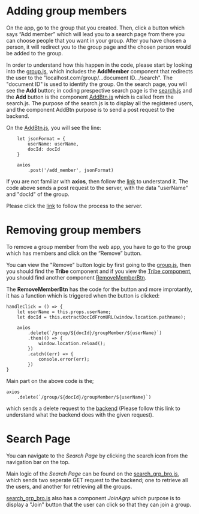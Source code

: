 # Adding group members #


On the app, go to the group that you created. Then, click a button which says “Add member” which will lead you to a search page from there you can choose people that you want in your group. After you have chosen a person, it will redirect you to the group page and the chosen person would be added to the group.

In order to understand how this happen in the code, please start by looking into the [group.js](https://cseegit.essex.ac.uk/ce301_2020/ce301_rai_ajaya/-/blob/master/final_product/bro-online-client/src/pages/group.js), which includes the **AddMember** component that redirects the user to the "localhost.com/group/...document ID.../search". The "document ID" is used to identify the group. On the search page, you will see the **Add** button; in coding prespective search page is the [search.js]() and the **Add** button is the component [AddBtn.js]() which is called from the search.js. 
The purpose of the search.js is to display all the registered users, and the component AddBtn purpose is to send a post request to the backend.

On the [AddBtn.js](), you will see the line:<br>

        let jsonFormat = {
            userName: userName,
            docId: docId
        }

        axios
            .post('/add_member', jsonFormat)

If you are not familiar with **axios**, then follow the [link](https://cseegit.essex.ac.uk/ce301_2020/ce301_rai_ajaya/-/blob/master/final_product/technical_documentation/reactjs.md) to understand it.
The code above sends a post request to the server, with the data "userName" and "docId" of the group.

Please click the [link](https://cseegit.essex.ac.uk/ce301_2020/ce301_rai_ajaya/-/tree/master/final_product/bro-online-functions/functions) to follow the process to the server.

# Removing group members #


To remove a group member from the web app, you have to go to the group which has members and click on the “Remove” button.

You can view the "Remove" button logic by first going to the [group.js](), then you should find the **Tribe** component and if you view the [Tribe component](), you should find another component [RemoveMemberBtn]().

The **RemoveMemberBtn** has the code for the button and more improtantly, it has a function which is triggered when the button is clicked:

    handleClick = () => {
        let userName = this.props.userName;
        let docId = this.extractDocIdFromURL(window.location.pathname);

        axios
            .delete(`/group/${docId}/groupMember/${userName}`)
            .then(() => {
                window.location.reload();
            })
            .catch((err) => {
                console.error(err);
            })
    }

Main part on the above code is the;

    axios
        .delete(`/group/${docId}/groupMember/${userName}`)

which sends a delete request to the [backend](https://cseegit.essex.ac.uk/ce301_2020/ce301_rai_ajaya/-/tree/master/final_product/bro-online-functions/functions) (Please follow this link to understand what the backend does with the given request).


# Search Page #
You can navigate to the <i>Search Page</i> by clicking the search icon from the navigation bar on the top.

Main logic of the <i>Search Page</i> can be found on the [search_grp_bro.js](https://cseegit.essex.ac.uk/ce301_2020/ce301_rai_ajaya/-/blob/master/final_product/bro-online-client/src/pages/search_grp_bro.js), which sends two seperate GET request to the backend; one to retrieve all the users, and another for retrieving all the groups.

[search_grp_bro.js](https://cseegit.essex.ac.uk/ce301_2020/ce301_rai_ajaya/-/blob/master/final_product/bro-online-client/src/pages/search_grp_bro.js) also has a component <i>JoinAgrp</i> which purpose is to display a "Join" button that the user can click so that they can join a group.



